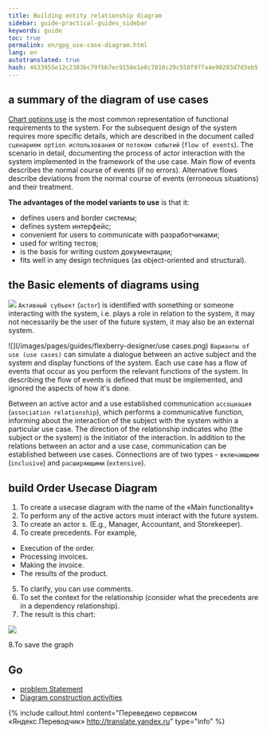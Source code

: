 ```yaml
--- 
title: Building entity relationship diagram 
sidebar: guide-practical-guides_sidebar 
keywords: guide 
toc: true 
permalink: en/gpg_use-case-diagram.html 
lang: en 
autotranslated: true 
hash: 4633955e12c2383bc79fbb7ec9150e1e8c7018c29c558f977a4e90283d7d3eb5 
--- 
```


## a summary of the diagram of use cases 

[Chart options use](fd_use-case-diagram.html) is the most common representation of functional requirements to the system. For the subsequent design of the system requires more specific details, which are described in the document called `сценарием option использования` or `потоком событий` (`flow of events`). The scenario in detail, documenting the process of actor interaction with the system implemented in the framework of the use case. Main flow of events describes the normal course of events (if no errors). Alternative flows describe deviations from the normal course of events (erroneous situations) and their treatment. 

__The advantages of the model variants to use__ is that it: 

* defines users and border системы; 
* defines system интерфейс; 
* convenient for users to communicate with разработчиками; 
* used for writing тестов; 
* is the basis for writing custom документации; 
* fits well in any design techniques (as object-oriented and structural). 

## the Basic elements of diagrams using 

![](/images/pages/guides/flexberry-designer/actor.png) `Активный субъект` (`actor`) is identified with something or someone interacting with the system, i.e. plays a role in relation to the system, it may not necessarily be the user of the future system, it may also be an external system. 

![](/images/pages/guides/flexberry-designer/use cases.png) `Варианты of use (use cases)` can simulate a dialogue between an active subject and the system and display functions of the system. Each use case has a flow of events that occur as you perform the relevant functions of the system. In describing the flow of events is defined that must be implemented, and ignored the aspects of how it's done. 

Between an active actor and a use established communication `ассоциация` (`association relationship`), which performs a communicative function, informing about the interaction of the subject with the system within a particular use case. The direction of the relationship indicates who (the subject or the system) is the initiator of the interaction. 
In addition to the relations between an actor and a use case, communication can be established between use cases. Connections are of two types - `включающими` (`inclusive`) and `расширяющими` (`extensive`). 

## build Order Usecase Diagram 

1. To create a usecase diagram with the name of the «Main functionality» 
2. To perform any of the active actors must interact with the future system. 
3. To create an actor s. (E.g., Manager, Accountant, and Storekeeper). 
4. To create precedents. For example, 
* Execution of the order. 
* Processing invoices. 
* Making the invoice. 
* The results of the product. 
5. To clarify, you can use comments. 
6. To set the context for the relationship (consider what the precedents are in a dependency relationship). 
7. The result is this chart: 

![](/images/pages/guides/flexberry-designer/use-case-diagram.png) 

8.To save the graph 

## Go 

* <i class="fa fa-arrow-left" aria-hidden="true"></i> [problem Statement](gpg_formulation-problem.html) 
* [Diagram construction activities](gpg_activity-diagram.html) <i class="fa fa-arrow-right" aria-hidden="true"></i> 



{% include callout.html content="Переведено сервисом «Яндекс.Переводчик» <http://translate.yandex.ru>" type="info" %}